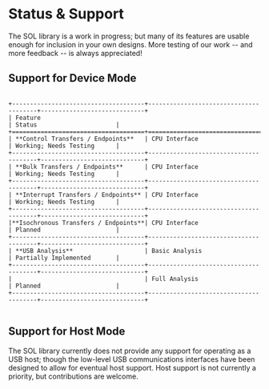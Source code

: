 # Status & Support

The SOL library is a work in progress; but many of its features are usable enough for inclusion in your own designs.
More testing of our work -- and more feedback -- is always appreciated!

## Support for Device Mode

```{eval-rst}

+-------------------------------------+---------------------------------------+-----------------------------+
| Feature                                                                     | Status                      |
+=====================================+=======================================+=============================+
| **Control Transfers / Endpoints**   | CPU Interface                         | Working; Needs Testing      |
+-------------------------------------+---------------------------------------+-----------------------------+
| **Bulk Transfers / Endpoints**      | CPU Interface                         | Working; Needs Testing      |
+-------------------------------------+---------------------------------------+-----------------------------+
| **Interrupt Transfers / Endpoints** | CPU Interface                         | Working; Needs Testing      |
+-------------------------------------+---------------------------------------+-----------------------------+
|**Isochronous Transfers / Endpoints**| CPU Interface                         | Planned                     |
+-------------------------------------+---------------------------------------+-----------------------------+
| **USB Analysis**                    | Basic Analysis                        | Partially Implemented       |
+-------------------------------------+---------------------------------------+-----------------------------+
|                                     | Full Analysis                         | Planned                     |
+-------------------------------------+---------------------------------------+-----------------------------+


```

## Support for Host Mode

The SOL library currently does not provide any support for operating as a USB host; though the low-level USB
communications interfaces have been designed to allow for eventual host support. Host support is not currently
a priority, but contributions are welcome.
